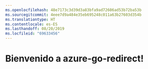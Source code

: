 ```yaml
---
ms.openlocfilehash: 48e7173c3d39d3a83bfa9ad72606ad53b72ba53b
ms.sourcegitcommit: 4eee7d9a484e35eb695248c011a63b27603d354b
ms.translationtype: HT
ms.contentlocale: es-ES
ms.lasthandoff: 08/20/2019
ms.locfileid: "69633456"
---
```

# <a name="welcome-to-azure-go-redirect"></a>Bienvenido a azure-go-redirect!